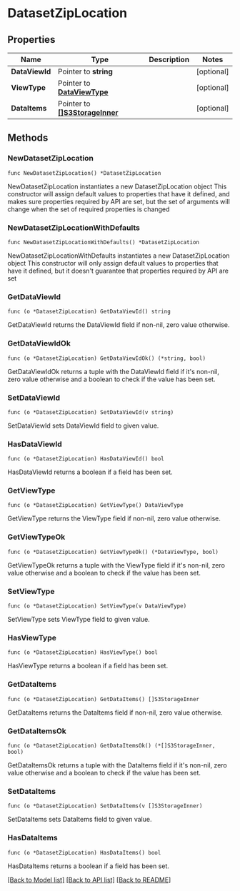 # DatasetZipLocation

## Properties

Name | Type | Description | Notes
------------ | ------------- | ------------- | -------------
**DataViewId** | Pointer to **string** |  | [optional] 
**ViewType** | Pointer to [**DataViewType**](DataViewType.md) |  | [optional] 
**DataItems** | Pointer to [**[]S3StorageInner**](S3StorageInner.md) |  | [optional] 

## Methods

### NewDatasetZipLocation

`func NewDatasetZipLocation() *DatasetZipLocation`

NewDatasetZipLocation instantiates a new DatasetZipLocation object
This constructor will assign default values to properties that have it defined,
and makes sure properties required by API are set, but the set of arguments
will change when the set of required properties is changed

### NewDatasetZipLocationWithDefaults

`func NewDatasetZipLocationWithDefaults() *DatasetZipLocation`

NewDatasetZipLocationWithDefaults instantiates a new DatasetZipLocation object
This constructor will only assign default values to properties that have it defined,
but it doesn't guarantee that properties required by API are set

### GetDataViewId

`func (o *DatasetZipLocation) GetDataViewId() string`

GetDataViewId returns the DataViewId field if non-nil, zero value otherwise.

### GetDataViewIdOk

`func (o *DatasetZipLocation) GetDataViewIdOk() (*string, bool)`

GetDataViewIdOk returns a tuple with the DataViewId field if it's non-nil, zero value otherwise
and a boolean to check if the value has been set.

### SetDataViewId

`func (o *DatasetZipLocation) SetDataViewId(v string)`

SetDataViewId sets DataViewId field to given value.

### HasDataViewId

`func (o *DatasetZipLocation) HasDataViewId() bool`

HasDataViewId returns a boolean if a field has been set.

### GetViewType

`func (o *DatasetZipLocation) GetViewType() DataViewType`

GetViewType returns the ViewType field if non-nil, zero value otherwise.

### GetViewTypeOk

`func (o *DatasetZipLocation) GetViewTypeOk() (*DataViewType, bool)`

GetViewTypeOk returns a tuple with the ViewType field if it's non-nil, zero value otherwise
and a boolean to check if the value has been set.

### SetViewType

`func (o *DatasetZipLocation) SetViewType(v DataViewType)`

SetViewType sets ViewType field to given value.

### HasViewType

`func (o *DatasetZipLocation) HasViewType() bool`

HasViewType returns a boolean if a field has been set.

### GetDataItems

`func (o *DatasetZipLocation) GetDataItems() []S3StorageInner`

GetDataItems returns the DataItems field if non-nil, zero value otherwise.

### GetDataItemsOk

`func (o *DatasetZipLocation) GetDataItemsOk() (*[]S3StorageInner, bool)`

GetDataItemsOk returns a tuple with the DataItems field if it's non-nil, zero value otherwise
and a boolean to check if the value has been set.

### SetDataItems

`func (o *DatasetZipLocation) SetDataItems(v []S3StorageInner)`

SetDataItems sets DataItems field to given value.

### HasDataItems

`func (o *DatasetZipLocation) HasDataItems() bool`

HasDataItems returns a boolean if a field has been set.


[[Back to Model list]](../README.md#documentation-for-models) [[Back to API list]](../README.md#documentation-for-api-endpoints) [[Back to README]](../README.md)


